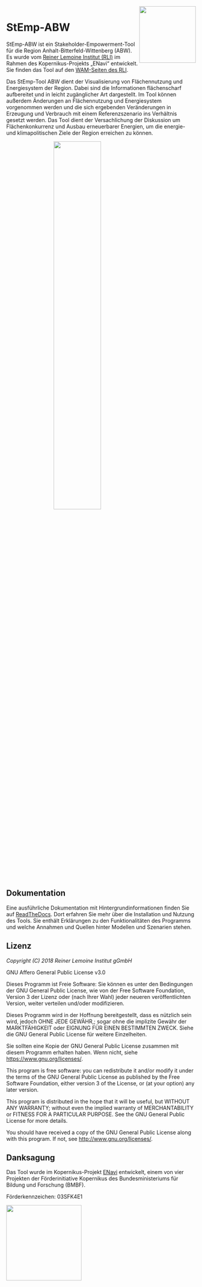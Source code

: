 <img align="right" width="150" src="https://github.com/rl-institut/WAM_APP_stemp_abw/blob/dev/static/stemp_abw/img/rli_logo.png">

# StEmp-ABW

StEmp-ABW ist ein Stakeholder-Empowerment-Tool für die Region
Anhalt-Bitterfeld-Wittenberg (ABW).
Es wurde vom [Reiner Lemoine Institut (RLI)](https://reiner-lemoine-institut.de/)
im Rahmen des Kopernikus-Projekts „ENavi“ entwickelt. Sie finden das Tool auf
den [WAM-Seiten des RLI](https://wam.rl-institut.de/stemp_abw/).

Das StEmp-Tool ABW dient der Visualisierung von Flächennutzung und
Energiesystem der Region. Dabei sind die Informationen flächenscharf
aufbereitet und in leicht zugänglicher Art dargestellt. Im Tool können außerdem
Änderungen an Flächennutzung und Energiesystem vorgenommen werden und die sich
ergebenden Veränderungen in Erzeugung und Verbrauch mit einem Referenzszenario
ins Verhältnis gesetzt werden. Das Tool dient der Versachlichung der Diskussion
um Flächenkonkurrenz und Ausbau erneuerbarer Energien, um die energie- und
klimapolitischen Ziele der Region erreichen zu können.

<img style="display: block; margin-left: auto; margin-right: auto; width: 50%;" src="https://github.com/rl-institut/WAM_APP_stemp_abw/blob/dev/static/stemp_abw/img/Anhalt_map_website.png">

## Dokumentation

Eine ausführliche Dokumentation mit Hintergrundinformationen finden Sie auf
[ReadTheDocs](https://stemp-abw.readthedocs.io). Dort erfahren Sie mehr über
die Installation und Nutzung des Tools. Sie enthält Erklärungen zu den
Funktionalitäten des Programms und welche Annahmen und Quellen hinter Modellen
und Szenarien stehen.

## Lizenz

*Copyright (C) 2018 Reiner Lemoine Institut gGmbH*

GNU Affero General Public License v3.0

Dieses Programm ist Freie Software: Sie können es unter den Bedingungen
der GNU General Public License, wie von der Free Software Foundation,
Version 3 der Lizenz oder (nach Ihrer Wahl) jeder neueren
veröffentlichten Version, weiter verteilen und/oder modifizieren.

Dieses Programm wird in der Hoffnung bereitgestellt, dass es nützlich sein wird,
jedoch OHNE JEDE GEWÄHR,; sogar ohne die implizite
Gewähr der MARKTFÄHIGKEIT oder EIGNUNG FÜR EINEN BESTIMMTEN ZWECK.
Siehe die GNU General Public License für weitere Einzelheiten.

Sie sollten eine Kopie der GNU General Public License zusammen mit diesem
Programm erhalten haben. Wenn nicht, siehe <https://www.gnu.org/licenses/>.

This program is free software: you can redistribute it and/or modify
it under the terms of the GNU General Public License as published by
the Free Software Foundation, either version 3 of the License, or
(at your option) any later version.

This program is distributed in the hope that it will be useful,
but WITHOUT ANY WARRANTY; without even the implied warranty of
MERCHANTABILITY or FITNESS FOR A PARTICULAR PURPOSE.  See the
GNU General Public License for more details.

You should have received a copy of the GNU General Public License
along with this program.  If not, see <http://www.gnu.org/licenses/>.

## Danksagung

Das Tool wurde im Kopernikus-Projekt
[ENavi](https://www.kopernikus-projekte.de/projekte/systemintegration>)
entwickelt, einem von vier Projekten der Förderinitiative Kopernikus des
Bundesministeriums für Bildung und Forschung (BMBF).

Förderkennzeichen: 03SFK4E1

<img align="left" width="200" src="https://github.com/rl-institut/WAM_APP_stemp_abw/blob/dev/static/stemp_abw/img/Logo_ENavi.png">
